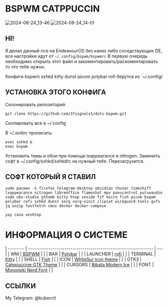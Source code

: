 # BSPWM CATPPUCCIN
![2024-08-24_13-46](https://github.com/user-attachments/assets/034a2f88-b6ad-41fa-903f-c848d341f854)
![2024-08-24_14-01](https://github.com/user-attachments/assets/310e3350-950a-47ca-bae3-3ccdf09916aa)
## HI!
Я делал данный rice на EndeavourOS без каких либо соседствующих DE, все настройки идут от `~/.config/bspwm/bspwmrc` В первую очередь необходимо открыть этот файл и закоментировать/раскоментировать то что тебе нужно.  
  
Конфиги bspwm sxhkd kitty dunst picom polybar rofi берутся из `~/.config/  

## УСТАНОВКА ЭТОГО КОНФИГА
  
Склонировать репозиторий:
```
git clone https://github.com/37signalsS/dots-bspwm.git
```
  
Cкопировать все в ~/.config
  
В ~/.xinitrc прописать:  
```
exec sxhkd &  
exec bspwm 
```
  
Установить темы и обои при помощи lxappearance и nitrogen. Заменить софт в ~/.config/sxhkd/sxhkdrc на нужный тебе. Перезагрузится.  

## СОФТ КОТОРЫЙ Я СТАВИЛ
```
sudo pacman -S firefox telegram-desktop obsidian thunar timeshift lxappearance nitrogen libreoffice flameshot mpv pavucontrol pulseaudio code obs-studio gthumb kitty htop zoxide fzf micro fish picom bspwm polybar rofi sxhkd dunst xorg xorg-xinit clipcat wireguard-tools gvfs jq unzip fastfetch cmus docker docker-compose 

yay cava vesktop
```
  
# ИНФОРМАЦИЯ О СИСТЕМЕ
| -------- | -------------------------------------------------------------- | --- |
| WM       | [BSPWM](https://github.com/baskerville/bspwm)                  |     |
| BAR      | [Polybar](https://github.com/polybar/polybar)                  |     |
| LAUNCHER | [rofi](https://github.com/davatorium/rofi)                     |     |
| TERMINAL | [Kitty](https://github.com/kovidgoyal/kitty)                   |     |
| SHELL    | [Fish](https://fishshell.com/)                                 |     |
| ICON     | [WhiteSur icon theme](https://www.gnome-look.org/p/1405756)    |     |
| GTK3     | [Catppuccine GTK Theme](https://www.gnome-look.org/p/1715554)  |     |
| CURSORS  | [Bibata Modern Ice](https://www.gnome-look.org/p/1197198)      |     |
| FONT     | [Mononoki Nerd Font](https://www.nerdfonts.com/font-downloads) |     |

  
## ССЫЛКИ

My Telegram: @kuberctl

